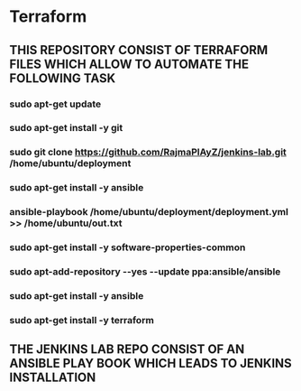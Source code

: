 # Terraform 

## THIS REPOSITORY CONSIST OF TERRAFORM FILES WHICH ALLOW TO AUTOMATE THE FOLLOWING TASK 

### sudo apt-get update
### sudo apt-get install -y git
### sudo git clone https://github.com/RajmaPlAyZ/jenkins-lab.git /home/ubuntu/deployment
### sudo apt-get install -y ansible
### ansible-playbook /home/ubuntu/deployment/deployment.yml >> /home/ubuntu/out.txt
### sudo apt-get install -y software-properties-common
### sudo apt-add-repository --yes --update ppa:ansible/ansible
### sudo apt-get install -y ansible
### sudo apt-get install -y terraform

## THE JENKINS LAB REPO CONSIST OF AN ANSIBLE PLAY BOOK WHICH LEADS TO JENKINS INSTALLATION
